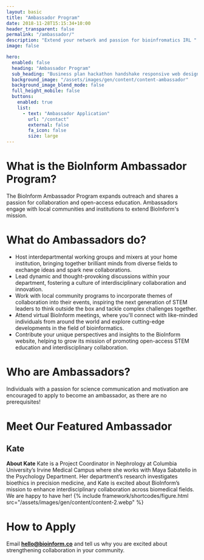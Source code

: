 ```yaml
---
layout: basic
title: "Ambassador Program"
date: 2018-11-28T15:15:34+10:00
header_transparent: false
permalink: "/ambassador/"
description: "Extend your network and passion for bioinfromatics IRL "
image: false

hero:
  enabled: false
  heading: "Ambassador Program"
  sub_heading: "Business plan hackathon handshake responsive web design."
  background_image: "/assets/images/gen/content/content-ambassador"
  background_image_blend_mode: false
  full_height_mobile: false
  buttons:
    enabled: true
    list:
      - text: "Ambassador Application"
        url: "/contact"
        external: false
        fa_icon: false
        size: large
---
```


# What is the BioInform Ambassador Program?

The BioInform Ambassador Program expands outreach and shares a passion for collaboration and open-access education. Ambassadors engage with local communities and institutions to extend BioInform's mission.

# What do Ambassadors do?

- Host interdepartmental working groups and mixers at your home institution, bringing together brilliant minds from diverse fields to exchange ideas and spark new collaborations.
- Lead dynamic and thought-provoking discussions within your department, fostering a culture of interdisciplinary collaboration and innovation.
- Work with local community programs to incorporate themes of collaboration into their events, inspiring the next generation of STEM leaders to think outside the box and tackle complex challenges together.
- Attend virtual BioInform meetings, where you'll connect with like-minded individuals from around the world and explore cutting-edge developments in the field of bioinformatics.
- Contribute your unique perspectives and insights to the BioInform website, helping to grow its mission of promoting open-access STEM education and interdisciplinary collaboration.

# Who are Ambassadors?

Individuals with a passion for science communication and motivation are encouraged to apply to become an ambassador, as there are no prerequisites!

# Meet Our Featured Ambassador 

## Kate 

**About Kate** Kate is a Project Coordinator in Nephrology at Columbia University’s Irvine Medical Campus where she works with Maya Sabatello in the Psychology Department. Her department’s research investigates bioethics in precision medicine, and Kate is excited about BioInform’s mission to enhance interdisciplinary collaboration across biomedical fields. We are happy to have her!
{% include framework/shortcodes/figure.html src="/assets/images/gen/content/content-2.webp" %}

# How to Apply

Email **hello@bioinform.co** and tell us why you are excited about strengthening collaboration in your community. 

